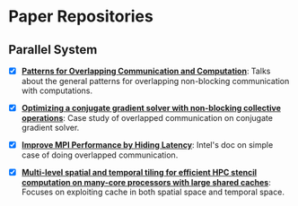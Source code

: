 # Paper Repositories
## Parallel System
- [x] [**Patterns for Overlapping Communication and Computation**](parallel-system/Patterns_for_Overlapping_Communication_and_Computation.pdf): Talks about the general patterns for overlapping non-blocking communication with computations.

- [x] [**Optimizing a conjugate gradient solver with non-blocking collective operations**](parallel-system/Optimizing_a_conjugate_gradient_solver_with_non-blocking_collective_operations.pdf): Case study of overlapped communication on conjugate gradient solver.

- [x] [**Improve MPI Performance by Hiding Latency**](https://www.intel.com/content/www/us/en/developer/articles/technical/overlap-computation-communication-hpc-applications.html#gs.uiob3t): Intel's doc on simple case of doing overlapped communication.

- [x] [**Multi-level spatial and temporal tiling for efficient HPC stencil computation on many-core processors with large shared caches**](parallel-system/Multi-level_spatial_and_temporal_tiling.pdf): Focuses on exploiting cache in both spatial space and temporal space.
